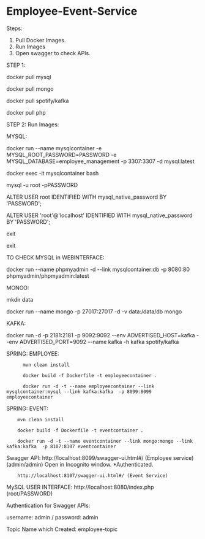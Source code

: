 # Employee-Event-Service


Steps:

1. Pull Docker Images.
2. Run Images
3. Open swagger to check APIs.



STEP 1: 

docker pull mysql

docker pull mongo

docker pull spotify/kafka

docker pull php

STEP 2: Run Images:

MYSQL: 

docker run --name mysqlcontainer -e MYSQL_ROOT_PASSWORD=PASSWORD -e MYSQL_DATABASE=employee_management -p 3307:3307 -d mysql:latest

docker exec -it mysqlcontainer bash

mysql -u root -pPASSWORD

ALTER USER root IDENTIFIED WITH mysql_native_password BY 'PASSWORD';

ALTER USER 'root'@'localhost' IDENTIFIED WITH mysql_native_password BY 'PASSWORD';

exit

exit

TO CHECK MYSQL in WEBINTERFACE:

docker run --name phpmyadmin -d --link mysqlcontainer:db -p 8080:80 phpmyadmin/phpmyadmin:latest


MONGO:

mkdir data

docker run --name mongo  -p 27017:27017  -d  -v  data:/data/db mongo


KAFKA:

docker run -d -p 2181:2181 -p 9092:9092 --env ADVERTISED_HOST=kafka --env ADVERTISED_PORT=9092 --name kafka -h kafka spotify/kafka


SPRING: EMPLOYEE:

          mvn clean install

          docker build -f Dockerfile -t employeecontainer .

          docker run -d -t --name employeecontainer --link mysqlcontainer:mysql --link kafka:kafka  -p 8099:8099 employeecontainer

SPRING:  EVENT:

        mvn clean install

        docker build -f Dockerfile -t eventcontainer .

        docker run -d -t --name eventcontainer --link mongo:mongo --link kafka:kafka  -p 8107:8107 eventcontainer

Swagger API:
        http://localhost:8099/swagger-ui.html#/ (Employee service) (admin/admin) Open in Incognito window.  *Authenticated.

        http://localhost:8107/swagger-ui.html#/ (Event Service)

MySQL USER INTERFACE: http://localhost:8080/index.php (root/PASSWORD)

Authentication for Swagger APIs:

username: admin / password: admin

Topic Name which Created:  employee-topic
